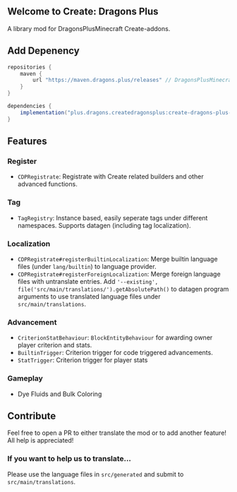 ## Welcome to **Create: Dragons Plus**
A library mod for DragonsPlusMinecraft Create-addons.

## Add Depenency
```groovy
repositories {
    maven {
        url "https://maven.dragons.plus/releases" // DragonsPlusMinecraft Maven
    }
}

dependencies {
    implementation("plus.dragons.createdragonsplus:create-dragons-plus-${minecraft_version}:${create_dragons_plus_version}")
}
```

## Features

### Register
- `CDPRegistrate`: Registrate with Create related builders and other advanced functions.

### Tag
- `TagRegistry`: Instance based, easily seperate tags under different namespaces.
  Supports datagen (including tag localization).

### Localization
- `CDPRegistrate#registerBuiltinLocalization`: Merge builtin language files (under `lang/builtin`) to language provider.
- `CDPRegistrate#registerForeignLocalization`: Merge foreign language files with untranslate entries. Add `'--existing', file('src/main/translations/').getAbsolutePath()`
  to datagen program arguments to use translated language files under `src/main/translations`.

### Advancement
- `CriterionStatBehaviour`: `BlockEntityBehaviour` for awarding owner player criterion and stats.
- `BuiltinTrigger`: Criterion trigger for code triggered advancements.
- `StatTrigger`: Criterion trigger for player stats

### Gameplay
- Dye Fluids and Bulk Coloring

## Contribute
Feel free to open a PR to either translate the mod or to add another feature! All help is appreciated!

### If you want to help us to translate...
Please use the language files in `src/generated` and submit to `src/main/translations`.
